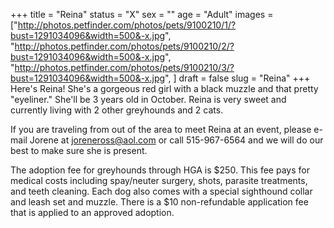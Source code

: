 +++
title = "Reina"
status = "X"
sex = ""
age = "Adult"
images = ["http://photos.petfinder.com/photos/pets/9100210/1/?bust=1291034096&width=500&-x.jpg",
"http://photos.petfinder.com/photos/pets/9100210/2/?bust=1291034096&width=500&-x.jpg",
"http://photos.petfinder.com/photos/pets/9100210/3/?bust=1291034096&width=500&-x.jpg",
]
draft = false
slug = "Reina"
+++
Here's Reina!  She's a gorgeous red girl with a black muzzle and that pretty "eyeliner."  She'll be 3 years old in October.   Reina is very sweet and currently living with 2 other greyhounds and 2 cats.


  If you are traveling from out of the area to meet Reina at an event, please e-mail Jorene at joreneross@aol.com or call 515-967-6564 and we will do our best to make sure she is present.

The adoption fee for greyhounds through HGA is $250. This fee pays for medical costs including spay/neuter surgery, shots, parasite treatments, and teeth cleaning. Each dog also comes with a special sighthound collar and leash set and muzzle. There is a $10 non-refundable application fee that is applied to an approved adoption.
